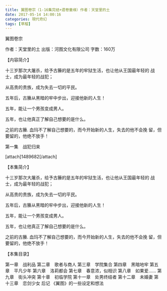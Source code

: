 ```yaml
---
title: 翼图卷宗（1-16集完结+遗卷童缘）作者：天堂里的土
date: 2017-05-14 14:00:16
categories: 現代奇幻
tags: [草榴]
---
```

翼图卷宗


作者：天堂里的土
出版：河图文化有限公司
字数：160万

【内容简介】

十三岁那次大屠杀，给予古籘的是五年的牢狱生活，也让他从王国最年轻的
战士，成为最年轻的战犯；

从高贵的贵族，成为失去一切的平民。

五年后，古籘从黑暗的牢中步出，迎接他新的人生！

五年，能让一个男孩变成男人。

五年，也让他真正了解自己想要的是什么。

之前的古籘. 血玛不了解自己想要的，而今开始新的人生，失去的他不会挽
留，但要留的，他绝不放手！


第一集　战犯归来

[attach]1489682[/attach]

【本集简介】

十三岁那次大屠杀，给予古籘的是五年的牢狱生活，也让他从王国最年轻的
战士，成为最年轻的战犯；

从高贵的贵族，成为失去一切的平民。

五年后，古籘从黑暗的牢中步出，迎接他新的人生！

五年，能让一个男孩变成男人。

五年，也让他真正了解自己想要的是什么。

之前的古籘. 血玛不了解自己想要的，而今开始新的人生，失去的他不会挽
留，但要留的，他绝不放手！

【本集目录】

第一章　战利品
第二章　歌者与商人
第三章　学院集合
第四章　黑暗地牢
第五章　平凡少年
第六章　洛莉都会
第七章　春意浓，似相识
第八章　如果爱……
第九章　街头冲突
第十章　初临学院
第十一章　处男终结者
第十二章　未婚妻
第十三章　恋剑少女
后记 《翼图》的一些设定和想法